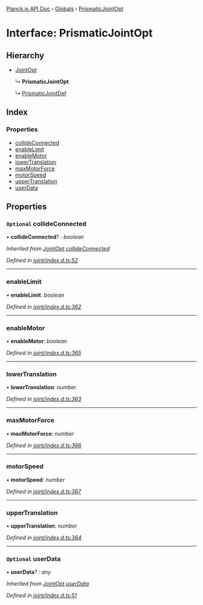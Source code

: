 [Planck.js API Doc](../README.md) › [Globals](../globals.md) › [PrismaticJointOpt](prismaticjointopt.md)

# Interface: PrismaticJointOpt

## Hierarchy

* [JointOpt](jointopt.md)

  ↳ **PrismaticJointOpt**

  ↳ [PrismaticJointDef](prismaticjointdef.md)

## Index

### Properties

* [collideConnected](prismaticjointopt.md#optional-collideconnected)
* [enableLimit](prismaticjointopt.md#enablelimit)
* [enableMotor](prismaticjointopt.md#enablemotor)
* [lowerTranslation](prismaticjointopt.md#lowertranslation)
* [maxMotorForce](prismaticjointopt.md#maxmotorforce)
* [motorSpeed](prismaticjointopt.md#motorspeed)
* [upperTranslation](prismaticjointopt.md#uppertranslation)
* [userData](prismaticjointopt.md#optional-userdata)

## Properties

### `Optional` collideConnected

• **collideConnected**? : *boolean*

*Inherited from [JointOpt](jointopt.md).[collideConnected](jointopt.md#optional-collideconnected)*

*Defined in [joint/index.d.ts:52](https://github.com/shakiba/planck.js/blob/b7f66f1/lib/joint/index.d.ts#L52)*

___

###  enableLimit

• **enableLimit**: *boolean*

*Defined in [joint/index.d.ts:362](https://github.com/shakiba/planck.js/blob/b7f66f1/lib/joint/index.d.ts#L362)*

___

###  enableMotor

• **enableMotor**: *boolean*

*Defined in [joint/index.d.ts:365](https://github.com/shakiba/planck.js/blob/b7f66f1/lib/joint/index.d.ts#L365)*

___

###  lowerTranslation

• **lowerTranslation**: *number*

*Defined in [joint/index.d.ts:363](https://github.com/shakiba/planck.js/blob/b7f66f1/lib/joint/index.d.ts#L363)*

___

###  maxMotorForce

• **maxMotorForce**: *number*

*Defined in [joint/index.d.ts:366](https://github.com/shakiba/planck.js/blob/b7f66f1/lib/joint/index.d.ts#L366)*

___

###  motorSpeed

• **motorSpeed**: *number*

*Defined in [joint/index.d.ts:367](https://github.com/shakiba/planck.js/blob/b7f66f1/lib/joint/index.d.ts#L367)*

___

###  upperTranslation

• **upperTranslation**: *number*

*Defined in [joint/index.d.ts:364](https://github.com/shakiba/planck.js/blob/b7f66f1/lib/joint/index.d.ts#L364)*

___

### `Optional` userData

• **userData**? : *any*

*Inherited from [JointOpt](jointopt.md).[userData](jointopt.md#optional-userdata)*

*Defined in [joint/index.d.ts:51](https://github.com/shakiba/planck.js/blob/b7f66f1/lib/joint/index.d.ts#L51)*
